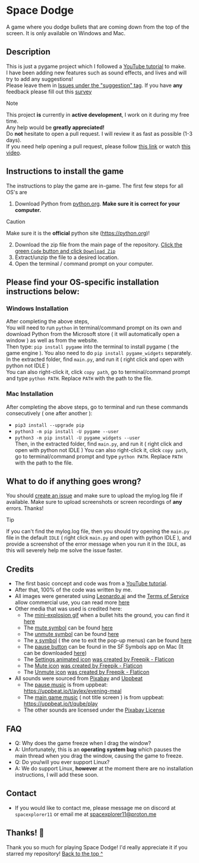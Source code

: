# Space Dodge

A game where you dodge bullets that are coming down from the top of the screen. It is only available on Windows and Mac.

## Description

This is just a pygame project which I followed a [YouTube tutorial](https://www.youtube.com/watch?v=waY3LfJhQLY) to
make.  
I have been adding new features such as sound effects, and lives and will try to add any suggestions!  
Please leave them in [Issues under the "suggestion" tag](https://github.com/Spacexplorer11/Space_Dodge/issues/new?template=feature_request.yml).
If you have **any** feedback please fill out this [survey](https://tally.so/r/mOo7pA)

> [!Note]  
> This project **is** currently in **active development**, I work on it during my free time.  
> Any help would be **greatly appreciated!**  
> Do **not** hesitate to open a pull request. I will review it as fast as possible (1-3 days).  
> If you need help opening a pull request, please
> follow [this link](https://docs.github.com/en/pull-requests/collaborating-with-pull-requests/proposing-changes-to-your-work-with-pull-requests/creating-a-pull-request-from-a-fork)
> or watch [this video](https://www.youtube.com/watch?v=nCKdihvneS0).

## Instructions to install the game

The instructions to play the game are in-game.
The first few steps for all OS's are 
1. Download Python from [python.org](https://python.org). **Make sure it is correct for your computer.**
> [!Caution]
> Make sure it is the **official** python site (https://python.org)!
2. Download the zip file from the main page of the repository. [Click the green `Code` button and click
   `Download Zip`](https://github.com/Spacexplorer11/Space_Dodge/archive/refs/heads/main.zip)
3. Extract/unzip the file to a desired location.
4. Open the terminal / command prompt on your computer.

## Please find your OS-specific installation instructions below:


### Windows Installation
After completing the above steps,  
You will need to run `python` in terminal/command prompt on its own and download Python from
the Microsoft store ( it will automatically open a window ) as well as from the website.  
Then type: `pip install pygame` into the terminal to install pygame ( the game engine ). You also need to do `pip install pygame_widgets` separately.  
In the extracted folder, find `main.py`, and run it ( right click and open with python not IDLE )  
You can also right-click it, click `copy path`, go to terminal/command prompt and type `python PATH`. Replace `PATH`
with the path to the file.  

### Mac Installation
After completing the above steps, go to terminal and run these commands consecutively ( one after another ):
- `pip3 install --upgrade pip`
- `python3 -m pip install -U pygame --user`
- `python3 -m pip install -U pygame_widgets --user`  
Then, in the extracted folder, find `main.py`, and run it ( right click and open with python not IDLE )
You can also right-click it, click `copy path`, go to terminal/command prompt and type `python PATH`. Replace `PATH`
with the path to the file.

## What to do if anything goes wrong?
You should [create an issue](https://github.com/Spacexplorer11/Space_Dodge/issues/new?template=help_wanted.yml) and make sure to upload the mylog.log file if available. Make sure to upload screenshots or screen recordings of **any** errors. Thanks!
> [!Tip]
> If you can't find the mylog.log file, then
> you should try opening the `main.py` file in the default `IDLE` ( right click `main.py` and open with python IDLE ), and provide a screenshot of the error message when
> you run it in the `IDLE`, as this will severely help me solve the issue faster.

## Credits

- The first basic concept and code was from a [YouTube tutorial](https://www.youtube.com/watch?v=waY3LfJhQLY).
- After that, 100% of the code was written by me.
- All images were generated using [Leonardo.ai](https://leonardo.ai) and the [Terms of Service](https://leonardo.ai/terms-of-service/) allow commercial use, you can read more [here](https://intercom.help/leonardo-ai/en/articles/8044018-commercial-usage)
- Other media that was used is credited here:
    - The [mini-explosion gif](space_dodge/assets/explosion_gif_frames) when a bullet hits the ground, you can find
      it [here](https://en.picmix.com/stamp/Explode-Digital-Art-2334354)
    - The [mute symbol](space_dodge/assets/mute.png) can be found [here](https://www.flaticon.com/free-icons/silent)
    - The [unmute symbol](space_dodge/assets/unmute.png) can be found [here](https://www.flaticon.com/free-icons/enable-sound)
    - The [x symbol](space_dodge/assets/x_button_icon.png) ( the one to exit the pop-up menus) can be found [here](https://static.vecteezy.com/system/resources/previews/024/780/371/non_2x/red-x-button-icon-sticker-clipart-ai-generated-free-png.png)
    - The [pause button](space_dodge/assets/pause_rectangle.png)
    can be found in the SF Symbols app on Mac (It can be downloaded [here](https://developer.apple.com/sf-symbols/))
    - The [Settings animated icon](space_dodge/assets/settings_icon_frames) [was created by Freepik - Flaticon](https://www.flaticon.com/free-animated-icons/settings)
    - The [Mute icon](space_dodge/assets/mute.png) [was created by Freepik - Flaticon](https://www.flaticon.com/free-icons/silent)
    - The [Unmute icon](space_dodge/assets/unmute.png) [was created by Freepik - Flaticon](https://www.flaticon.com/free-icons/enable-sound)
- All sounds were sourced from [Pixabay](https://pixabay.com) and [Uppbeat](https://uppbeat.io)
   - The [pause music](space_dodge/sounds/background_music/pause_screen/pause_music.mp3) is from uppbeat:   
      https://uppbeat.io/t/aylex/evening-meal  
   - The [main game music](space_dodge/sounds/background_music/background_music.mp3) ( not title screen ) is from uppbeat:  
      https://uppbeat.io/t/qube/play  
   - The other sounds are licensed under the [Pixabay License](https://pixabay.com/service/license-summary/)

## FAQ
- Q: Why does the game freeze when I drag the window?
- A: Unfortunately, this is an **operating system bug** which pauses the main thread when you drag the window, causing the game to freeze.
- Q: Do you/will you ever support Linux?
- A: We do support Linux, **however** at the moment there are no installation instructions, I will add these soon.

## Contact
- If you would like to contact me, please message me on discord at `spacexplorer11` or email me at spacexplorer11@proton.me

## Thanks! 💜
Thank you so much for playing Space Dodge! I'd really appreciate it if you starred my repository!
[Back to the top ^](#space-dodge)
